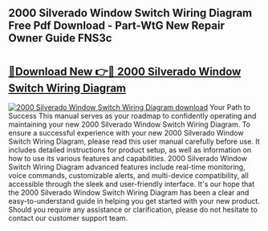 ## 2000 Silverado Window Switch Wiring Diagram Free Pdf Download - Part-WtG New Repair Owner Guide FNS3c

# <h2><a href="http://dfoju2.blite.top/?on=2000+Silverado+Window+Switch+Wiring+Diagram">🔗Download New 👉🔴 2000 Silverado Window Switch Wiring Diagram</a></h2>

[![2000 Silverado Window Switch Wiring Diagram download](https://i.imgur.com/lujVjoI.png)](http://dfoju2.blite.top/?on=2000+Silverado+Window+Switch+Wiring+Diagram)
Your Path to Success This manual serves as your roadmap to confidently operating and maintaining your new 2000 Silverado Window Switch Wiring Diagram. To ensure a successful experience with your new 2000 Silverado Window Switch Wiring Diagram, please read this user manual carefully before use. It includes detailed instructions for product setup, as well as information on how to use its various features and capabilities. 2000 Silverado Window Switch Wiring Diagram advanced features include real-time monitoring, voice commands, customizable alerts, and multi-device compatibility, all accessible through the sleek and user-friendly interface. It's our hope that the 2000 Silverado Window Switch Wiring Diagram has been a clear and easy-to-understand guide in helping you get started with your new product. Should you require any assistance or clarification, please do not hesitate to contact our customer support team.
